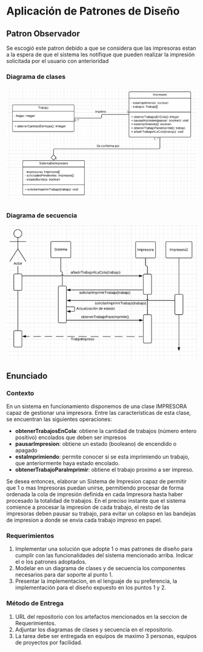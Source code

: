 # Aplicación de Patrones de Diseño

## Patron Observador

Se escogió este patron debido a que se considera que las impresoras estan a la espera de que el sistema les notifique que pueden realizar la impresión solicitada por el usuario con anterioridad

### Diagrama de clases

![Diagrama-de-clases](Diagrama-de-clases.png)

### Diagrama de secuencia

![Diagrama-de-secuencia](Diagrama-de-secuencia.png)

## Enunciado

### Contexto

En un sistema en funcionamiento disponemos de una clase IMPRESORA capaz de gestionar una impresora. Entre las características de esta clase, se encuentran las siguientes operaciones:

* **obtenerTrabajosEnCola**: obtiene la cantidad de trabajos (número entero positivo) encolados que deben ser impresos
* **pausarImpresion**: obtiene un estado (booleano) de encendido o apagado
* **estaImprimiendo**: permite conocer si se esta imprimiendo un trabajo, que anteriormente haya estado encolado.
* **obtenerTrabajoParaImprimir**: obtiene el trabajo proximo a ser impreso.

Se desea entonces, elaborar un Sistema de Impresion capaz de permitir que 1 o mas Impresoras puedan unirse, permitiendo procesar de forma ordenada la cola de impresión definida en cada Impresora hasta haber procesado la totalidad de trabajos. En el preciso instante que el sistema comience a procesar la impresion de cada trabajo, el resto de las impresoras deben pausar su trabajo, para evitar un colapso en las bandejas de impresion a donde se envia cada trabajo impreso en papel. 

### Requerimientos

1. Implementar una solución que adopte 1 o mas patrones de diseño para cumplir con las funcionalidades del sistema mencionado arriba. Indicar el o los patrones adoptados.
2. Modelar en un diagrama de clases y de secuencia los componentes necesarios para dar soporte al punto 1.
3. Presentar la implementacion, en el lenguaje de su preferencia, la implementación para el diseño expuesto en los puntos 1 y 2.
 
### Método de Entrega

1. URL del repositorio con los artefactos mencionados en la seccion de Requerimientos.
2. Adjuntar los diagramas de clases y secuencia en el repositorio.
3. La tarea debe ser entregada en equipos de maximo 3 personas, equipos de proyectos por facilidad.
